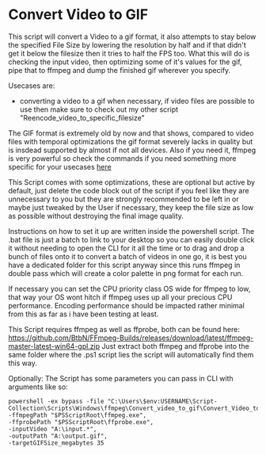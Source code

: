 # Convert Video to GIF
This script will convert a Video to a gif format, it also attempts to stay below the specified File Size by lowering the resolution by half and if that didn't get it below the filesize then it tries to half the FPS too.
What this will do is checking the input video, then optimizing some of it's values for the gif, pipe that to ffmpeg and dump the finished gif wherever you specify.

Usecases are:
- converting a video to a gif when necessary, if video files are possible to use then make sure to check out my other script "Reencode_video_to_specific_filesize"

The GIF format is extremely old by now and that shows, compared to video files with temporal optimizations the gif format severely lacks in quality but is insdead supported by almost if not all devices. Also if you need it, ffmpeg is very powerful so check the commands if you need something more specific for your usecases [here](https://ffmpeg.org/documentation.html)

This Script comes with some optimizations, these are optional but active by default, just delete the code block out of the script if you feel like they are unnecessary to you but they are strongly recommended to be left in or maybe just tweaked by the User if necessary, they keep the file size as low as possible without destroying the final image quality.

Instructions on how to set it up are written inside the powershell script.
The .bat file is just a batch to link to your desktop so you can easily double click it without needing to open the CLI for it all the time or to drag and drop a bunch of files onto it to convert a batch of videos in one go, it is best you have a dedicated folder for this script anyway since this runs ffmpeg in double pass which will create a color palette in png format for each run.

If necessary you can set the CPU priority class OS wide for ffmpeg to low, that way your OS wont hitch if ffmpeg uses up all your precious CPU performance. Encoding performance should be impacted rather minimal from this as far as i have been testing at least.

This Script requires ffmpeg as well as ffprobe, both can be found here: https://github.com/BtbN/FFmpeg-Builds/releases/download/latest/ffmpeg-master-latest-win64-gpl.zip
Just extract both ffmpeg and ffprobe into the same folder where the .ps1 script lies the script will automatically find them this way.

Optionally: The Script has some parameters you can pass in CLI with arguments like so:
```
powershell -ex bypass -file "C:\Users\$env:USERNAME\Script-Collection\Scripts\Windows\ffmpeg\Convert_video_to_gif\Convert_Video_to_gif.ps1",
-ffmpegPath "$PSScriptRoot\ffmpeg.exe",
-ffprobePath "$PSScriptRoot\ffprobe.exe",
-inputVideo "A:\input.*",
-outputPath "A:\output.gif",
-targetGIFSize_megabytes 35
```
